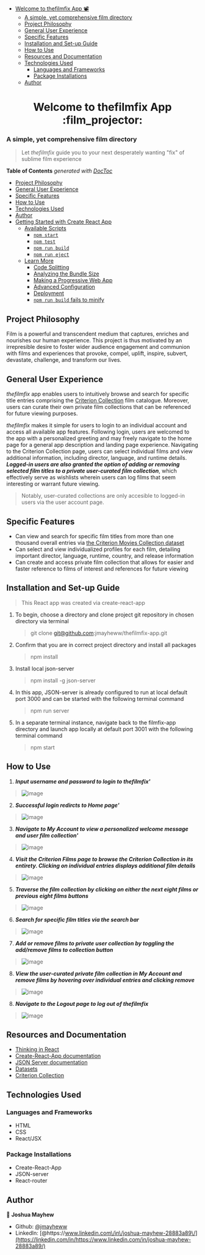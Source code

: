 <!-- START doctoc generated TOC please keep comment here to allow auto update -->
<!-- DON'T EDIT THIS SECTION, INSTEAD RE-RUN doctoc TO UPDATE -->

- [Welcome to thefilmfix App :film_projector:](#welcome-to-thefilmfix-app-film_projector)
    - [A simple, yet comprehensive film directory](#a-simple-yet-comprehensive-film-directory)
  - [Project Philosophy](#project-philosophy)
  - [General User Experience](#general-user-experience)
  - [Specific Features](#specific-features)
  - [Installation and Set-up Guide](#installation-and-set-up-guide)
  - [How to Use](#how-to-use)
  - [Resources and Documentation](#resources-and-documentation)
  - [Technologies Used](#technologies-used)
    - [Languages and Frameworks](#languages-and-frameworks)
    - [Package Installations](#package-installations)
  - [Author](#author)

<!-- END doctoc generated TOC please keep comment here to allow auto update -->

<h1 align="center">Welcome to thefilmfix App :film_projector:</h1>

### A simple, yet comprehensive film directory

> Let _thefilmfix_ guide you to your next desperately wanting "fix" of sublime film experience

<p>

**Table of Contents** _generated with [DocToc](https://github.com/thlorenz/doctoc)_

- [Project Philosophy](#project-philosophy)
- [General User Experience](#general-user-experience)
- [Specific Features](#specific-features)
- [How to Use](#how-to-use)
- [Technologies Used](#technologies-used)
- [Author](#author)
- [Getting Started with Create React App](#getting-started-with-create-react-app)
  - [Available Scripts](#available-scripts)
    - [`npm start`](#npm-start)
    - [`npm test`](#npm-test)
    - [`npm run build`](#npm-run-build)
    - [`npm run eject`](#npm-run-eject)
  - [Learn More](#learn-more)
    - [Code Splitting](#code-splitting)
    - [Analyzing the Bundle Size](#analyzing-the-bundle-size)
    - [Making a Progressive Web App](#making-a-progressive-web-app)
    - [Advanced Configuration](#advanced-configuration)
    - [Deployment](#deployment)
    - [`npm run build` fails to minify](#npm-run-build-fails-to-minify)

## Project Philosophy

Film is a powerful and transcendent medium that captures, enriches and nourishes our human experience. This project is thus motivated by an irrepresible desire to foster wider audience engagement and communion with films and experiences that provoke, compel, uplift, inspire, subvert, devastate, challenge, and transform our lives.

## General User Experience

_thefilmfix_ app enables users to intuitively browse and search for specific title entries comprising the [Criterion Collection](https://www.criterion.com/) film catalogue. Moreover, users can curate their own private film collections that can be referenced for future viewing purposes.

_thefilmfix_ makes it simple for users to login to an individual account and access all available app features. Following login, users are welcomed to the app with a personalized greeting and may freely navigate to the home page for a general app description and landing page experience. Navigating to the Criterion Collection page, users can select individual films and view additional information, including director, language, and runtime details. **_Logged-in users are also granted the option of adding or removing selected film titles to a private user-curated film collection_**, which effectively serve as wishlists wherein users can log films that seem interesting or warrant future viewing.

> Notably, user-curated collections are only accesible to logged-in users via the user account page.

## Specific Features

- Can view and search for specific film titles from more than one thousand overall entries via [the Criterion Movies Collection dataset](https://www.kaggle.com/datasets/ikarus777/criterion-movies-collection)
- Can select and view individualized profiles for each film, detailing important director, language, runtime, country, and release information
- Can create and access private film collection that allows for easier and faster reference to films of interest and references for future viewing

## Installation and Set-up Guide

> This React app was created via create-react-app

1. To begin, choose a directory and clone project git repository in chosen directory via terminal

   > git clone git@github.com:jmayheww/thefilmfix-app.git

2. Confirm that you are in correct project directory and install all packages

   > npm install

3. Install local json-server

   > npm install -g json-server

4. In this app, JSON-server is already configured to run at local default port 3000 and can be started with the following terminal command

   > npm run server

5. In a separate terminal instance, navigate back to the filmfix-app directory and launch app locally at default port 3001 with the following terminal command

   > npm start

## How to Use

1. **_Input username and password to login to thefilmfix'_**

> ![image](./images/Markdown/login.gif)

2. **_Successful login redircts to Home page'_**

> ![image](./images/Markdown/home.gif)

3. **_Navigate to My Account to view a personalized welcome message and user film collection'_**

> ![image](./images/Markdown/My%20Account.gif)

4. **_Visit the Criterion Films page to browse the Criterion Collection in its entirety. Clicking on individual entries displays additional film details_**

> ![image](./images/Markdown/scroll.gif)

5. **_Traverse the film collection by clicking on either the next eight films or previous eight films buttons_**

> ![image](./images/Markdown/nextprevious.gif)

6. **_Search for specific film titles via the search bar_**

> ![image](./images/Markdown/search.gif)

7. **_Add or remove films to private user collection by toggling the add/remove films to collection button_**

> ![image](./images/Markdown/addremovelist.gif)

8. **_View the user-curated private film collection in My Account and remove films by hovering over individual entries and clicking remove_**

> ![image](./images/Markdown/removelist.gif)

8. **_Navigate to the Logout page to log out of thefilmfix_**

> ![image](./images/Markdown/logout.gif)

## Resources and Documentation

- [Thinking in React](https://reactjs.org/docs/thinking-in-react.html)
- [Create-React-App documentation](https://create-react-app.dev/)
- [JSON Server documentation](https://www.npmjs.com/package/json-server)
- [Datasets](https://www.kaggle.com/)
- [Criterion Collection](https://www.criterion.com/)

## Technologies Used

### Languages and Frameworks

- HTML
- CSS
- React/JSX

### Package Installations

- Create-React-App
- JSON-server
- React-router

</p>

## Author

👤 **Joshua Mayhew**

- Github: [@jmayheww](https://github.com/jmayheww)
- LinkedIn: [@https:\/\/www.linkedin.com\/in\/joshua-mayhew-28883a89\/](https://linkedin.com/in/https://www.linkedin.com/in/joshua-mayhew-28883a89/)

<!-- # Getting Started with Create React App

This project was bootstrapped with [Create React App](https://github.com/facebook/create-react-app).

## Available Scripts

In the project directory, you can run:

### `npm start`

Runs the app in the development mode.\
Open [http://localhost:3000](http://localhost:3000) to view it in your browser.

The page will reload when you make changes.\
You may also see any lint errors in the console.

### `npm test`

Launches the test runner in the interactive watch mode.\
See the section about [running tests](https://facebook.github.io/create-react-app/docs/running-tests) for more information.

### `npm run build`

Builds the app for production to the `build` folder.\
It correctly bundles React in production mode and optimizes the build for the best performance.

The build is minified and the filenames include the hashes.\
Your app is ready to be deployed!

See the section about [deployment](https://facebook.github.io/create-react-app/docs/deployment) for more information.

### `npm run eject`

**Note: this is a one-way operation. Once you `eject`, you can't go back!**

If you aren't satisfied with the build tool and configuration choices, you can `eject` at any time. This command will remove the single build dependency from your project.

Instead, it will copy all the configuration files and the transitive dependencies (webpack, Babel, ESLint, etc) right into your project so you have full control over them. All of the commands except `eject` will still work, but they will point to the copied scripts so you can tweak them. At this point you're on your own.

You don't have to ever use `eject`. The curated feature set is suitable for small and middle deployments, and you shouldn't feel obligated to use this feature. However we understand that this tool wouldn't be useful if you couldn't customize it when you are ready for it.

## Learn More

You can learn more in the [Create React App documentation](https://facebook.github.io/create-react-app/docs/getting-started).

To learn React, check out the [React documentation](https://reactjs.org/).

### Code Splitting

This section has moved here: [https://facebook.github.io/create-react-app/docs/code-splitting](https://facebook.github.io/create-react-app/docs/code-splitting)

### Analyzing the Bundle Size

This section has moved here: [https://facebook.github.io/create-react-app/docs/analyzing-the-bundle-size](https://facebook.github.io/create-react-app/docs/analyzing-the-bundle-size)

### Making a Progressive Web App

This section has moved here: [https://facebook.github.io/create-react-app/docs/making-a-progressive-web-app](https://facebook.github.io/create-react-app/docs/making-a-progressive-web-app)

### Advanced Configuration

This section has moved here: [https://facebook.github.io/create-react-app/docs/advanced-configuration](https://facebook.github.io/create-react-app/docs/advanced-configuration)

### Deployment

This section has moved here: [https://facebook.github.io/create-react-app/docs/deployment](https://facebook.github.io/create-react-app/docs/deployment)

### `npm run build` fails to minify

This section has moved here: [https://facebook.github.io/create-react-app/docs/troubleshooting#npm-run-build-fails-to-minify](https://facebook.github.io/create-react-app/docs/troubleshooting#npm-run-build-fails-to-minify) -->
